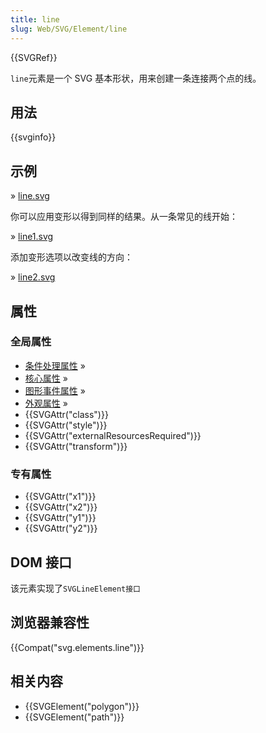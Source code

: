 ```yaml
---
title: line
slug: Web/SVG/Element/line
---
```

{{SVGRef}}

`line`元素是一个 SVG 基本形状，用来创建一条连接两个点的线。

## 用法

{{svginfo}}

## 示例

» [line.svg](https://developer.mozilla.org/files/3254/line.svg)

你可以应用变形以得到同样的结果。从一条常见的线开始：

» [line1.svg](https://developer.mozilla.org/files/3345/line1.svg)

添加变形选项以改变线的方向：

» [line2.svg](https://developer.mozilla.org/files/3346/line2.svg)

## 属性

### 全局属性

- [条件处理属性](/zh-CN/docs/Web/SVG/Attribute#ConditionalProccessing) »
- [核心属性](/zh-CN/docs/Web/SVG/Attribute#Core) »
- [图形事件属性](/zh-CN/docs/Web/SVG/Attribute#GraphicalEvent) »
- [外观属性](/zh-CN/docs/Web/SVG/Attribute#Presentation) »
- {{SVGAttr("class")}}
- {{SVGAttr("style")}}
- {{SVGAttr("externalResourcesRequired")}}
- {{SVGAttr("transform")}}

### 专有属性

- {{SVGAttr("x1")}}
- {{SVGAttr("x2")}}
- {{SVGAttr("y1")}}
- {{SVGAttr("y2")}}

## DOM 接口

该元素实现了`SVGLineElement接口`

## 浏览器兼容性

{{Compat("svg.elements.line")}}

## 相关内容

- {{SVGElement("polygon")}}
- {{SVGElement("path")}}
